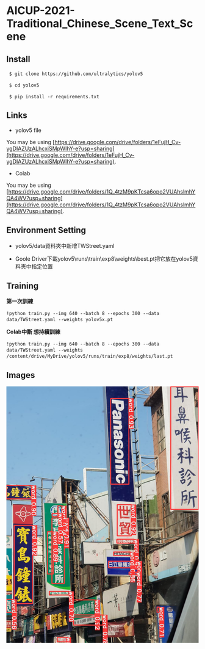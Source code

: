 # AICUP-2021-Traditional_Chinese_Scene_Text_Scene
## Install 
<pre><code> $ git clone https://github.com/ultralytics/yolov5</code></pre>
<pre><code> $ cd yolov5</code></pre>
<pre><code> $ pip install -r requirements.txt</code></pre>
## Links

* yolov5 file

You may be using [https://drive.google.com/drive/folders/1eFujH_Cv-ygDIAZUzALhcxiSMpWIhY-e?usp=sharing](https://drive.google.com/drive/folders/1eFujH_Cv-ygDIAZUzALhcxiSMpWIhY-e?usp=sharing).
* Colab

You may be using [https://drive.google.com/drive/folders/1Q_4tzM9pKTcsa6opo2VUAhslmhYQA4WV?usp=sharing](https://drive.google.com/drive/folders/1Q_4tzM9pKTcsa6opo2VUAhslmhYQA4WV?usp=sharing).
## Environment Setting
* yolov5/data資料夾中新增TWStreet.yaml

* Goole Driver下載yolov5\runs\train\exp8\weights\best.pt把它放在yolov5資料夾中指定位置

## Training

**第一次訓練**  
<pre><code>!python train.py --img 640 --batch 8 --epochs 300 --data data/TWStreet.yaml --weights yolov5x.pt
</code></pre>
**Colab中斷 想持續訓練**
<pre><code>!python train.py --img 640 --batch 8 --epochs 300 --data data/TWStreet.yaml --weights /content/drive/MyDrive/yolov5/runs/train/exp8/weights/last.pt
</code></pre>

## Images

![This is a alt text.](img_3010.jpg "This is a sample image.")
